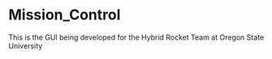 # Mission_Control
This is the GUI being developed for the Hybrid Rocket Team at Oregon State University
